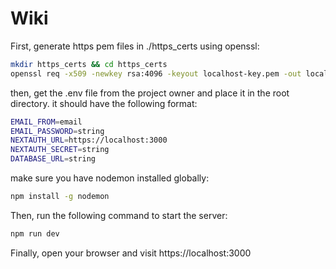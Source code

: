 # Wiki


First, generate https pem files in ./https_certs using openssl:
```bash
mkdir https_certs && cd https_certs
openssl req -x509 -newkey rsa:4096 -keyout localhost-key.pem -out localhost.pem -days 365
```

then, get the .env file from the project owner and place it in the root directory.
it should have the following format:
```bash
EMAIL_FROM=email
EMAIL_PASSWORD=string
NEXTAUTH_URL=https://localhost:3000
NEXTAUTH_SECRET=string
DATABASE_URL=string
```


make sure you have nodemon installed globally:
```bash
npm install -g nodemon
```
Then, run the following command to start the server:
```bash
npm run dev
```

Finally, open your browser and visit https://localhost:3000

